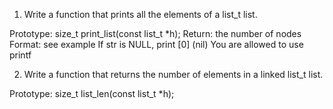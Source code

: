 1. Write a function that prints all the elements of a list_t list.

Prototype: size_t print_list(const list_t *h);
Return: the number of nodes
Format: see example
If str is NULL, print [0] (nil)
You are allowed to use printf

2. Write a function that returns the number of elements in a linked list_t list.

Prototype: size_t list_len(const list_t *h);
